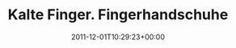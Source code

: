 ---
retweeted: false
source: <a href="http://termtter.org/" rel="nofollow">Termtter</a>
entities:
  hashtags: []
  symbols: []
  user_mentions: []
  urls: []
display_text_range:
- '0'
- '134'
favorite_count: '0'
id_str: '142188535888355328'
truncated: false
retweet_count: '0'
id: '142188535888355328'
created_at: Thu Dec 01 10:29:23 +0000 2011
favorited: false
full_text: Kalte Finger. Fingerhandschuhe angezogen. Sehe jetzt bestimmt aus wie in
  Hacker-Filmen. Gleich mal ein grünes VIM-Farbschema benutzen…
lang: de
tags:
- pesos:twitter
date: '2011-12-01T10:29:23+00:00'
src: https://twitter.com/bascht/status/142188535888355328
original_url: https://twitter.com/bascht/status/142188535888355328
type: twitter_tweet
text: Kalte Finger. Fingerhandschuhe angezogen. Sehe jetzt bestimmt aus wie in Hacker-Filmen.
  Gleich mal ein grünes VIM-Farbschema benutzen…
title: 'Kalte Finger. Fingerhandschuhe '

---